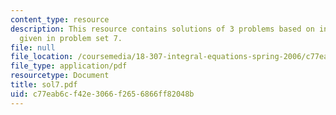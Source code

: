 ```yaml
---
content_type: resource
description: This resource contains solutions of 3 problems based on integral equations
  given in problem set 7.
file: null
file_location: /coursemedia/18-307-integral-equations-spring-2006/c77eab6cf42e3066f2656866ff82048b_sol7.pdf
file_type: application/pdf
resourcetype: Document
title: sol7.pdf
uid: c77eab6c-f42e-3066-f265-6866ff82048b
---
```


